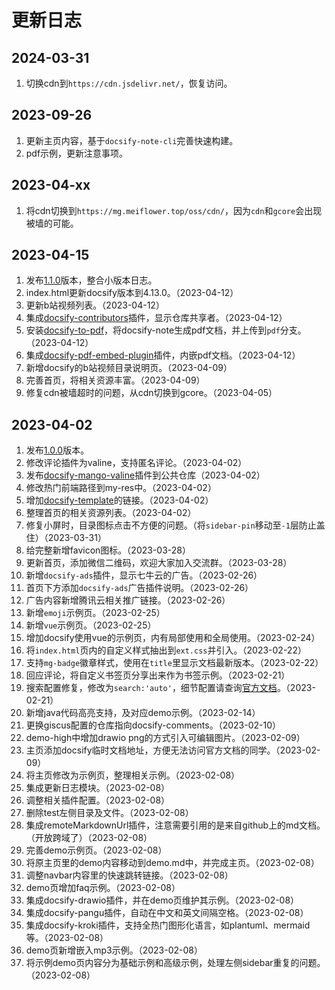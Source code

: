 # 更新日志

## 2024-03-31
1. 切换cdn到`https://cdn.jsdelivr.net/`，恢复访问。

## 2023-09-26
1. 更新主页内容，基于`docsify-note-cli`完善快速构建。
2. pdf示例，更新注意事项。

## 2023-04-xx
1. 将cdn切换到`https://mg.meiflower.top/oss/cdn/`，因为`cdn`和`gcore`会出现被墙的可能。

## 2023-04-15
1. 发布[1.1.0](https://github.com/mg0324/docsify-note/releases/tag/1.1.0)版本，整合小版本日志。
2. index.html更新docsify版本到4.13.0。（2023-04-12）
3. 更新b站视频列表。（2023-04-12）
4. 集成[docsify-contributors](https://www.npmjs.com/package/docsify-contributors)插件，显示仓库共享者。（2023-04-12）
5. 安装[docsify-to-pdf](https://www.npmjs.com/package/docsify-to-pdf)，将docsify-note生成pdf文档，并上传到`pdf`分支。（2023-04-12）
6. 集成[docsify-pdf-embed-plugin](https://www.npmjs.com/package/docsify-pdf-embed-plugin)插件，内嵌pdf文档。（2023-04-12）
7. 新增docsify的b站视频目录说明页。（2023-04-09）
8. 完善首页，将相关资源丰富。（2023-04-09）
9. 修复cdn被墙超时的问题，从cdn切换到gcore。（2023-04-05）

## 2023-04-02
1. 发布[1.0.0](https://github.com/mg0324/docsify-note/releases/tag/1.0.0)版本。
2. 修改评论插件为valine，支持匿名评论。（2023-04-02）
3. 发布[docsify-mango-valine](https://www.npmjs.com/package/docsify-mango-valine)插件到公共仓库（2023-04-02）
4. 修改热门前端路径到my-res中。（2023-04-02）
5. 增加[docsify-template](https://mg0324.github.io/docsify-template/#/)的链接。（2023-04-02）
6. 整理首页的相关资源列表。（2023-04-02）
7. 修复小屏时，目录图标点击不方便的问题。（将`sidebar-pin`移动至`-1`层防止盖住）（2023-03-31）
8. 给完整新增favicon图标。（2023-03-28）
9. 更新首页，添加微信二维码，欢迎大家加入交流群。（2023-03-28）
10. 新增`docsify-ads`插件，显示七牛云的广告。（2023-02-26）
11. 首页下方添加`docsify-ads`广告插件说明。（2023-02-26）
12. 广告内容新增腾讯云相关推广链接。（2023-02-26）
13. 新增`emoji`示例页。（2023-02-25）
14. 新增`vue`示例页。（2023-02-25）
15. 增加docsify使用vue的示例页，内有局部使用和全局使用。（2023-02-24）
16. 将`index.html`页内的自定义样式抽出到`ext.css`并引入。（2023-02-22）
17. 支持`mg-badge`徽章样式，使用在`title`里显示文档最新版本。（2023-02-22）
18. 回应评论，将自定义书签页分享出来作为书签示例。（2023-02-21）
19. 搜索配置修复，修改为`search:'auto'`，细节配置请查询[官方文档](https://docsify.js.org/#/zh-cn/plugins?id=%e5%85%a8%e6%96%87%e6%90%9c%e7%b4%a2-search)。（2023-02-21）
20. 新增java代码高亮支持，及对应demo示例。（2023-02-14）
21. 更换giscus配置的仓库指向docsify-comments。（2023-02-10）
22. demo-high中增加drawio png的方式引入可编辑图片。（2023-02-09）
23. 主页添加docsify临时文档地址，方便无法访问官方文档的同学。（2023-02-09）
24. 将主页修改为示例页，整理相关示例。（2023-02-08）
25. 集成更新日志模块。（2023-02-08）
26. 调整相关插件配置。（2023-02-08）
27. 删除test左侧目录及文件。（2023-02-08）
28. 集成remoteMarkdownUrl插件，注意需要引用的是来自github上的md文档。（开放跨域了）（2023-02-08）
29. 完善demo示例页。（2023-02-08）
30. 将原主页里的demo内容移动到demo.md中，并完成主页。（2023-02-08）
31. 调整navbar内容里的快速跳转链接。（2023-02-08）
32. demo页增加faq示例。（2023-02-08）
33. 集成docsify-drawio插件，并在demo页维护其示例。（2023-02-08）
34. 集成docsify-pangu插件，自动在中文和英文间隔空格。（2023-02-08）
35. 集成docsify-kroki插件，支持全热门图形化语言，如plantuml、mermaid等。（2023-02-08）
36. demo页新增嵌入mp3示例。（2023-02-08）
37. 将示例demo页内容分为基础示例和高级示例，处理左侧sidebar重复的问题。（2023-02-08）
